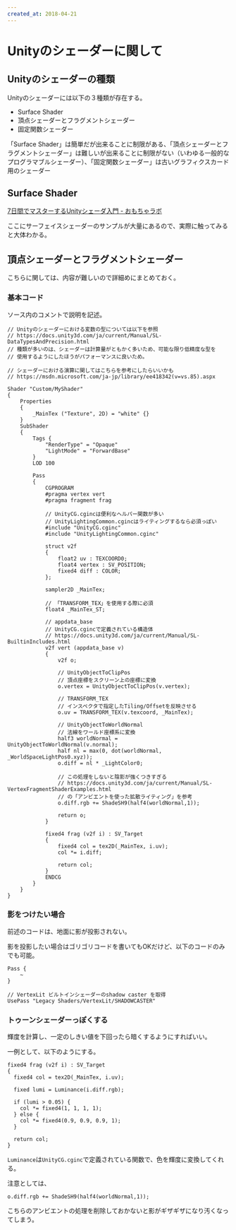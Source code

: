 ```yaml
---
created_at: 2018-04-21
---
```


# Unityのシェーダーに関して

## Unityのシェーダーの種類

Unityのシェーダーには以下の３種類が存在する。

+ Surface Shader
+ 頂点シェーダーとフラグメントシェーダー
+ 固定関数シェーダー

「Surface Shader」は簡単だが出来ることに制限がある、「頂点シェーダーとフラグメントシェーダー」は難しいが出来ることに制限がない（いわゆる一般的なプログラマブルシェーダー）、「固定関数シェーダー」は古いグラフィクスカード用のシェーダー

## Surface Shader

[7日間でマスターするUnityシェーダ入門 - おもちゃラボ](http://nn-hokuson.hatenablog.com/entry/2018/02/15/140037)

ここにサーフェイスシェーダーのサンプルが大量にあるので、実際に触ってみると大体わかる。



## 頂点シェーダーとフラグメントシェーダー

こちらに関しては、内容が難しいので詳細めにまとめておく。

### 基本コード

ソース内のコメントで説明を記述。

```
// Unityのシェーダーにおける変数の型については以下を参照
// https://docs.unity3d.com/ja/current/Manual/SL-DataTypesAndPrecision.html
// 種類が多いのは、シェーダーは計算量がともかく多いため、可能な限り低精度な型を
// 使用するようにしたほうがパフォーマンスに良いため。

// シェーダーにおける演算に関してはこちらを参考にしたらいいかも
// https://msdn.microsoft.com/ja-jp/library/ee418342(v=vs.85).aspx

Shader "Custom/MyShader"
{
	Properties
	{
		_MainTex ("Texture", 2D) = "white" {}
	}
	SubShader
	{
		Tags {
			"RenderType" = "Opaque"
			"LightMode" = "ForwardBase"
		}
		LOD 100

		Pass
		{
			CGPROGRAM
			#pragma vertex vert
			#pragma fragment frag

			// UnityCG.cgincは便利なヘルパー関数が多い
			// UnityLightingCommon.cgincはライティングするなら必須っぽい
			#include "UnityCG.cginc"
			#include "UnityLightingCommon.cginc"

			struct v2f
			{
				float2 uv : TEXCOORD0;
				float4 vertex : SV_POSITION;
				fixed4 diff : COLOR;
			};

			sampler2D _MainTex;

			// 「TRANSFORM_TEX」を使用する際に必須
			float4 _MainTex_ST;

			// appdata_base
			// UnityCG.cgincで定義されている構造体
			// https://docs.unity3d.com/ja/current/Manual/SL-BuiltinIncludes.html
			v2f vert (appdata_base v)
			{
				v2f o;

				// UnityObjectToClipPos
				// 頂点座標をスクリーン上の座標に変換
				o.vertex = UnityObjectToClipPos(v.vertex);

				// TRANSFORM_TEX
				// インスペクタで指定したTiling/Offsetを反映させる
				o.uv = TRANSFORM_TEX(v.texcoord, _MainTex);

				// UnityObjectToWorldNormal
				// 法線をワールド座標系に変換
				half3 worldNormal = UnityObjectToWorldNormal(v.normal);
				half nl = max(0, dot(worldNormal, _WorldSpaceLightPos0.xyz));
				o.diff = nl * _LightColor0;

				// この処理をしないと陰影が強くつきすぎる
				// https://docs.unity3d.com/ja/current/Manual/SL-VertexFragmentShaderExamples.html
				// の「アンビエントを使った拡散ライティング」を参考
				o.diff.rgb += ShadeSH9(half4(worldNormal,1));

				return o;
			}

			fixed4 frag (v2f i) : SV_Target
			{
				fixed4 col = tex2D(_MainTex, i.uv);
				col *= i.diff;

				return col;
			}
			ENDCG
		}
	}
}
```

### 影をつけたい場合

前述のコードは、地面に影が投影されない。

影を投影したい場合はゴリゴリコードを書いてもOKだけど、以下のコードのみでも可能。

```
Pass {
	~
}

// VertexLit ビルトインシェーダーのshadow caster を取得
UsePass "Legacy Shaders/VertexLit/SHADOWCASTER"
```

### トゥーンシェーダーっぽくする

輝度を計算し、一定のしきい値を下回ったら暗くするようにすればいい。

一例として、以下のようにする。

```
fixed4 frag (v2f i) : SV_Target
{
  fixed4 col = tex2D(_MainTex, i.uv);

  fixed lumi = Luminance(i.diff.rgb);

  if (lumi > 0.05) {
    col *= fixed4(1, 1, 1, 1);
  } else {
    col *= fixed4(0.9, 0.9, 0.9, 1);
  }

  return col;
}
```

`Luminance`は`UnityCG.cginc`で定義されている関数で、色を輝度に変換してくれる。

注意としては、

```
o.diff.rgb += ShadeSH9(half4(worldNormal,1));
```

こちらのアンビエントの処理を削除しておかないと影がギザギザになり汚くなってしまう。
